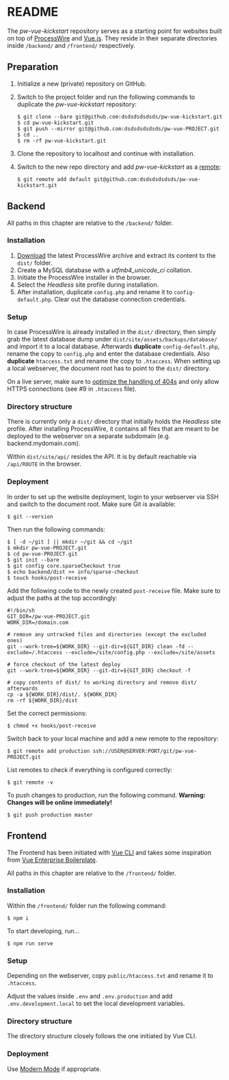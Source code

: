 # README

The *pw-vue-kickstart* repository serves as a starting point for websites built on top of [ProcessWire](https://processwire.com/)  and [Vue.js](https://vuejs.org/). They reside in their separate directories inside `/backend/` and `/frontend/` respectively.

## Preparation

1. Initialize a new (private) repository on GitHub.

2. Switch to the project folder and run the following commands to duplicate the *pw-vue-kickstart* repository:

    ```
    $ git clone --bare git@github.com:dsdsdsdsdsds/pw-vue-kickstart.git
    $ cd pw-vue-kickstart.git
    $ git push --mirror git@github.com:dsdsdsdsdsds/pw-vue-PROJECT.git
    $ cd ..
    $ rm -rf pw-vue-kickstart.git
    ```

3. Clone the repository to localhost and continue with installation.

4. Switch to the new repo directory and add *pw-vue-kickstart* as a [remote](https://help.github.com/articles/adding-a-remote/):

    ```
    $ git remote add default git@github.com:dsdsdsdsdsds/pw-vue-kickstart.git
    ```

## Backend

All paths in this chapter are relative to the `/backend/` folder.

### Installation

1. [Download](https://processwire.com/download/) the latest ProcessWire archive and extract its content to the `dist/` folder.
2. Create a MySQL database with a *utfmb4_unicode_ci* collation.
3. Initiate the ProcessWire installer in the browser.
4. Select the *Headless* site profile during installation.
5. After installation, duplicate `config.php` and rename it to `config-default.php`. Clear out the database connection credentials.

### Setup

In case ProcessWire is already installed in the `dist/` directory, then simply grab the latest database dump under `dist/site/assets/backups/database/` and import it to a local database. Afterwards **duplicate** `config-default.php`, rename the copy to `config.php` and enter the database credentials. Also **duplicate** `htaccess.txt` and rename the copy to `.htaccess`. When setting up a local webserver, the document root has to point to the `dist/` directory.

On a live server, make sure to [optimize the handling of 404s](https://processwire.com/blog/posts/optimizing-404s-in-processwire/) and only allow HTTPS connections (see #9 in `.htaccess` file).

### Directory structure

There is currently only a `dist/` directory that initially holds the *Headless* site profile. After installing ProcessWire, it contains all files that are meant to be deployed to the webserver on a separate subdomain (e.g. backend.mydomain.com).

Within `dist/site/api/` resides the API. It is by default reachable via `/api/ROUTE` in the browser.

### Deployment

In order to set up the website deployment, login to your webserver via SSH and switch to the document root. Make sure Git is available:

```
$ git --version
```

Then run the following commands:

```
$ [ -d ~/git ] || mkdir ~/git && cd ~/git
$ mkdir pw-vue-PROJECT.git
$ cd pw-vue-PROJECT.git
$ git init --bare
$ git config core.sparseCheckout true
$ echo backend/dist >> info/sparse-checkout
$ touch hooks/post-receive
```

Add the following code to the newly created `post-receive` file. Make sure to adjust the paths at the top accordingly:

```
#!/bin/sh
GIT_DIR=/pw-vue-PROJECT.git
WORK_DIR=/domain.com

# remove any untracked files and directories (except the excluded ones)
git --work-tree=${WORK_DIR} --git-dir=${GIT_DIR} clean -fd --exclude=/.htaccess --exclude=/site/config.php --exclude=/site/assets

# force checkout of the latest deploy
git --work-tree=${WORK_DIR} --git-dir=${GIT_DIR} checkout -f

# copy contents of dist/ to working directory and remove dist/ afterwards
cp -a ${WORK_DIR}/dist/. ${WORK_DIR}
rm -rf ${WORK_DIR}/dist
```

Set the correct permissions:

```
$ chmod +x hooks/post-receive
```

Switch back to your local machine and add a new remote to the repository:

```
$ git remote add production ssh://USER@SERVER:PORT/git/pw-vue-PROJECT.git
```

List remotes to check if everything is configured correctly:

```
$ git remote -v
```

To push changes to production, run the following command. **Warning: Changes will be online immediately!**

```
$ git push production master
```

## Frontend

The Frontend has been initiated with [Vue CLI](https://cli.vuejs.org/) and takes some inspiration from [Vue Enterprise Boilerplate](https://github.com/chrisvfritz/vue-enterprise-boilerplate).

All paths in this chapter are relative to the `/frontend/` folder.

### Installation

Within the `/frontend/` folder run the following command:

```
$ npm i
```

To start developing, run...

```
$ npm run serve
```

### Setup

Depending on the webserver, copy `public/htaccess.txt` and rename it to `.htaccess`.

Adjust the values inside `.env` and `.env.production` and add `.env.development.local` to set the local development variables.

### Directory structure

The directory structure closely follows the one initiated by Vue CLI.

### Deployment

Use [Modern Mode](https://cli.vuejs.org/guide/browser-compatibility.html#modern-mode) if appropriate.
